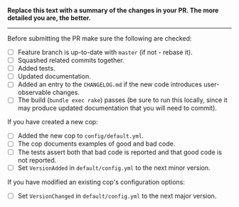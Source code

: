 **Replace this text with a summary of the changes in your PR. The more detailed you are, the better.**

---

Before submitting the PR make sure the following are checked:

* [ ] Feature branch is up-to-date with `master` (if not - rebase it).
* [ ] Squashed related commits together.
* [ ] Added tests.
* [ ] Updated documentation.
* [ ] Added an entry to the `CHANGELOG.md` if the new code introduces user-observable changes.
* [ ] The build (`bundle exec rake`) passes (be sure to run this locally, since it may produce updated documentation that you will need to commit).

If you have created a new cop:

* [ ] Added the new cop to `config/default.yml`.
* [ ] The cop documents examples of good and bad code.
* [ ] The tests assert both that bad code is reported and that good code is not reported.
* [ ] Set `VersionAdded` in `default/config.yml` to the next minor version.

If you have modified an existing cop's configuration options:

* [ ] Set `VersionChanged` in `default/config.yml` to the next major version.
